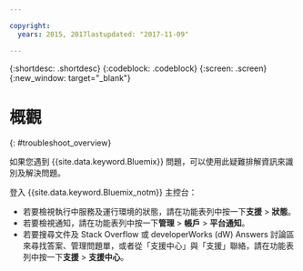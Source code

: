 ```yaml
---

copyright:
  years: 2015, 2017lastupdated: "2017-11-09"

---
```


{:shortdesc: .shortdesc}
{:codeblock: .codeblock}
{:screen: .screen}
{:new_window: target="_blank"}

# 概觀
{: #troubleshoot_overview}

如果您遇到 {{site.data.keyword.Bluemix}} 問題，可以使用此疑難排解資訊來識別及解決問題。

登入 {{site.data.keyword.Bluemix_notm}} 主控台：
* 若要檢視執行中服務及運行環境的狀態，請在功能表列中按一下**支援** > **狀態**。
* 若要檢視通知，請在功能表列中按一下**管理** > **帳戶** > **平台通知**。
* 若要搜尋文件及 Stack Overflow 或 developerWorks (dW) Answers 討論區來尋找答案、管理問題單，或者從「支援中心」與「支援」聯絡，請在功能表列中按一下**支援** > **支援中心**。
